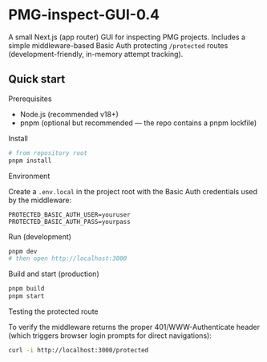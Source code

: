 # PMG-inspect-GUI-0.4

A small Next.js (app router) GUI for inspecting PMG projects. Includes a simple middleware-based Basic Auth protecting `/protected` routes (development-friendly, in-memory attempt tracking).

## Quick start

Prerequisites

- Node.js (recommended v18+)
- pnpm (optional but recommended — the repo contains a pnpm lockfile)

Install

```bash
# from repository root
pnpm install
```

Environment

Create a `.env.local` in the project root with the Basic Auth credentials used by the middleware:

```
PROTECTED_BASIC_AUTH_USER=youruser
PROTECTED_BASIC_AUTH_PASS=yourpass
```

Run (development)

```bash
pnpm dev
# then open http://localhost:3000
```

Build and start (production)

```bash
pnpm build
pnpm start
```

Testing the protected route

To verify the middleware returns the proper 401/WWW-Authenticate header (which triggers browser login prompts for direct navigations):

```bash
curl -i http://localhost:3000/protected
```

